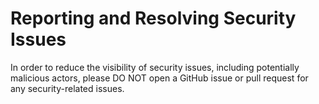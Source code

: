 # Reporting and Resolving Security Issues

In order to reduce the visibility of security issues, including potentially
malicious actors, please DO NOT open a GitHub issue or pull request for any
security-related issues.

<!-- TODO(@ebntly): Setup reporting email -->

<!-- Instead, security issues for this project should be reported via email to
integer11 directly at secops@integer11.org. -->